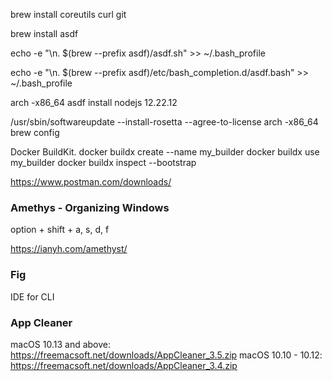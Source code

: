 brew install coreutils curl git

brew install asdf

echo -e "\n. $(brew --prefix asdf)/asdf.sh" >> ~/.bash_profile

echo -e "\n. $(brew --prefix asdf)/etc/bash_completion.d/asdf.bash" >> ~/.bash_profile

arch -x86_64 asdf install nodejs 12.22.12

/usr/sbin/softwareupdate --install-rosetta --agree-to-license
arch -x86_64 brew config

Docker BuildKit.
docker buildx create --name my_builder
docker buildx use my_builder
docker buildx inspect --bootstrap

https://www.postman.com/downloads/

### Amethys - Organizing Windows

option + shift + a, s, d, f

https://ianyh.com/amethyst/

### Fig

IDE for CLI

### App Cleaner

macOS 10.13 and above: https://freemacsoft.net/downloads/AppCleaner_3.5.zip
macOS 10.10 - 10.12: https://freemacsoft.net/downloads/AppCleaner_3.4.zip
